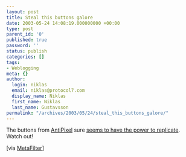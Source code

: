 ```yaml
---
layout: post
title: Steal this buttons galore
date: 2003-05-24 14:08:19.000000000 +00:00
type: post
parent_id: '0'
published: true
password: ''
status: publish
categories: []
tags:
- Weblogging
meta: {}
author:
  login: niklas
  email: niklas@protocol7.com
  display_name: Niklas
  first_name: Niklas
  last_name: Gustavsson
permalink: "/archives/2003/05/24/steal_this_buttons_galore/"
---
```

The buttons from [AntiPixel](http://www.antipixel.com) sure [seems to have the power to replicate](http://gtmcknight.com/buttons.html). Watch out!

[via [MetaFilter](http://www.metafilter.com/mefi/25906)]

